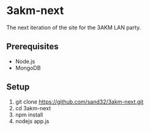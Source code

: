 3akm-next
=========

The next iteration of the site for the 3AKM LAN party.

Prerequisites
-------------
* Node.js
* MongoDB

Setup
-----
1. git clone https://github.com/sand32/3akm-next.git
2. cd 3akm-next
3. npm install
4. nodejs app.js
